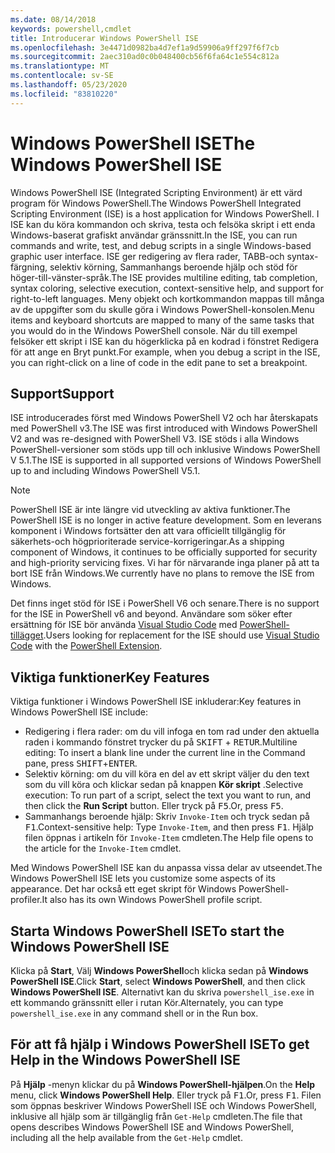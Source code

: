 ```yaml
---
ms.date: 08/14/2018
keywords: powershell,cmdlet
title: Introducerar Windows PowerShell ISE
ms.openlocfilehash: 3e4471d0982ba4d7ef1a9d59906a9ff297f6f7cb
ms.sourcegitcommit: 2aec310ad0c0b048400cb56f6fa64c1e554c812a
ms.translationtype: MT
ms.contentlocale: sv-SE
ms.lasthandoff: 05/23/2020
ms.locfileid: "83810220"
---
```

# <a name="the-windows-powershell-ise"></a><span data-ttu-id="64d48-103">Windows PowerShell ISE</span><span class="sxs-lookup"><span data-stu-id="64d48-103">The Windows PowerShell ISE</span></span>

<span data-ttu-id="64d48-104">Windows PowerShell ISE (Integrated Scripting Environment) är ett värd program för Windows PowerShell.</span><span class="sxs-lookup"><span data-stu-id="64d48-104">The Windows PowerShell Integrated Scripting Environment (ISE) is a host application for Windows PowerShell.</span></span> <span data-ttu-id="64d48-105">I ISE kan du köra kommandon och skriva, testa och felsöka skript i ett enda Windows-baserat grafiskt användar gränssnitt.</span><span class="sxs-lookup"><span data-stu-id="64d48-105">In the ISE, you can run commands and write, test, and debug scripts in a single Windows-based graphic user interface.</span></span> <span data-ttu-id="64d48-106">ISE ger redigering av flera rader, TABB-och syntax-färgning, selektiv körning, Sammanhangs beroende hjälp och stöd för höger-till-vänster-språk.</span><span class="sxs-lookup"><span data-stu-id="64d48-106">The ISE provides multiline editing, tab completion, syntax coloring, selective execution, context-sensitive help, and support for right-to-left languages.</span></span> <span data-ttu-id="64d48-107">Meny objekt och kortkommandon mappas till många av de uppgifter som du skulle göra i Windows PowerShell-konsolen.</span><span class="sxs-lookup"><span data-stu-id="64d48-107">Menu items and keyboard shortcuts are mapped to many of the same tasks that you would do in the Windows PowerShell console.</span></span> <span data-ttu-id="64d48-108">När du till exempel felsöker ett skript i ISE kan du högerklicka på en kodrad i fönstret Redigera för att ange en Bryt punkt.</span><span class="sxs-lookup"><span data-stu-id="64d48-108">For example, when you debug a script in the ISE, you can right-click on a line of code in the edit pane to set a breakpoint.</span></span>

## <a name="support"></a><span data-ttu-id="64d48-109">Support</span><span class="sxs-lookup"><span data-stu-id="64d48-109">Support</span></span>

<span data-ttu-id="64d48-110">ISE introducerades först med Windows PowerShell V2 och har återskapats med PowerShell v3.</span><span class="sxs-lookup"><span data-stu-id="64d48-110">The ISE was first introduced with Windows PowerShell V2 and was re-designed with PowerShell V3.</span></span> <span data-ttu-id="64d48-111">ISE stöds i alla Windows PowerShell-versioner som stöds upp till och inklusive Windows PowerShell V 5.1.</span><span class="sxs-lookup"><span data-stu-id="64d48-111">The ISE is supported in all supported versions of Windows PowerShell up to and including Windows PowerShell V5.1.</span></span>

> [!NOTE]
> <span data-ttu-id="64d48-112">PowerShell ISE är inte längre vid utveckling av aktiva funktioner.</span><span class="sxs-lookup"><span data-stu-id="64d48-112">The PowerShell ISE is no longer in active feature development.</span></span> <span data-ttu-id="64d48-113">Som en leverans komponent i Windows fortsätter den att vara officiellt tillgänglig för säkerhets-och högprioriterade service-korrigeringar.</span><span class="sxs-lookup"><span data-stu-id="64d48-113">As a shipping component of Windows, it continues to be officially supported for security and high-priority servicing fixes.</span></span>
> <span data-ttu-id="64d48-114">Vi har för närvarande inga planer på att ta bort ISE från Windows.</span><span class="sxs-lookup"><span data-stu-id="64d48-114">We currently have no plans to remove the ISE from Windows.</span></span>
>
> <span data-ttu-id="64d48-115">Det finns inget stöd för ISE i PowerShell V6 och senare.</span><span class="sxs-lookup"><span data-stu-id="64d48-115">There is no support for the ISE in PowerShell v6 and beyond.</span></span> <span data-ttu-id="64d48-116">Användare som söker efter ersättning för ISE bör använda [Visual Studio Code](https://code.visualstudio.com/) med [PowerShell-tillägget](https://marketplace.visualstudio.com/items?itemName=ms-vscode.PowerShell).</span><span class="sxs-lookup"><span data-stu-id="64d48-116">Users looking for replacement for the ISE should use [Visual Studio Code](https://code.visualstudio.com/) with the [PowerShell Extension](https://marketplace.visualstudio.com/items?itemName=ms-vscode.PowerShell).</span></span>

## <a name="key-features"></a><span data-ttu-id="64d48-117">Viktiga funktioner</span><span class="sxs-lookup"><span data-stu-id="64d48-117">Key Features</span></span>

<span data-ttu-id="64d48-118">Viktiga funktioner i Windows PowerShell ISE inkluderar:</span><span class="sxs-lookup"><span data-stu-id="64d48-118">Key features in Windows PowerShell ISE include:</span></span>

- <span data-ttu-id="64d48-119">Redigering i flera rader: om du vill infoga en tom rad under den aktuella raden i kommando fönstret trycker du på <kbd>SKIFT</kbd> + <kbd>RETUR</kbd>.</span><span class="sxs-lookup"><span data-stu-id="64d48-119">Multiline editing: To insert a blank line under the current line in the Command pane, press <kbd>SHIFT</kbd>+<kbd>ENTER</kbd>.</span></span>
- <span data-ttu-id="64d48-120">Selektiv körning: om du vill köra en del av ett skript väljer du den text som du vill köra och klickar sedan på knappen **Kör skript** .</span><span class="sxs-lookup"><span data-stu-id="64d48-120">Selective execution: To run part of a script, select the text you want to run, and then click the **Run Script** button.</span></span> <span data-ttu-id="64d48-121">Eller tryck på <kbd>F5</kbd>.</span><span class="sxs-lookup"><span data-stu-id="64d48-121">Or, press <kbd>F5</kbd>.</span></span>
- <span data-ttu-id="64d48-122">Sammanhangs beroende hjälp: Skriv `Invoke-Item` och tryck sedan på <kbd>F1</kbd>.</span><span class="sxs-lookup"><span data-stu-id="64d48-122">Context-sensitive help: Type `Invoke-Item`, and then press <kbd>F1</kbd>.</span></span> <span data-ttu-id="64d48-123">Hjälp filen öppnas i artikeln för `Invoke-Item` cmdleten.</span><span class="sxs-lookup"><span data-stu-id="64d48-123">The Help file opens to the article for the `Invoke-Item` cmdlet.</span></span>

<span data-ttu-id="64d48-124">Med Windows PowerShell ISE kan du anpassa vissa delar av utseendet.</span><span class="sxs-lookup"><span data-stu-id="64d48-124">The Windows PowerShell ISE lets you customize some aspects of its appearance.</span></span> <span data-ttu-id="64d48-125">Det har också ett eget skript för Windows PowerShell-profiler.</span><span class="sxs-lookup"><span data-stu-id="64d48-125">It also has its own Windows PowerShell profile script.</span></span>

## <a name="to-start-the-windows-powershell-ise"></a><span data-ttu-id="64d48-126">Starta Windows PowerShell ISE</span><span class="sxs-lookup"><span data-stu-id="64d48-126">To start the Windows PowerShell ISE</span></span>

<span data-ttu-id="64d48-127">Klicka på **Start**, Välj **Windows PowerShell**och klicka sedan på **Windows PowerShell ISE**.</span><span class="sxs-lookup"><span data-stu-id="64d48-127">Click **Start**, select **Windows PowerShell**, and then click **Windows PowerShell ISE**.</span></span>
<span data-ttu-id="64d48-128">Alternativt kan du skriva `powershell_ise.exe` in ett kommando gränssnitt eller i rutan Kör.</span><span class="sxs-lookup"><span data-stu-id="64d48-128">Alternately, you can type `powershell_ise.exe` in any command shell or in the Run box.</span></span>

## <a name="to-get-help-in-the-windows-powershell-ise"></a><span data-ttu-id="64d48-129">För att få hjälp i Windows PowerShell ISE</span><span class="sxs-lookup"><span data-stu-id="64d48-129">To get Help in the Windows PowerShell ISE</span></span>

<span data-ttu-id="64d48-130">På **Hjälp** -menyn klickar du på **Windows PowerShell-hjälpen**.</span><span class="sxs-lookup"><span data-stu-id="64d48-130">On the **Help** menu, click **Windows PowerShell Help**.</span></span> <span data-ttu-id="64d48-131">Eller tryck på <kbd>F1</kbd>.</span><span class="sxs-lookup"><span data-stu-id="64d48-131">Or, press <kbd>F1</kbd>.</span></span> <span data-ttu-id="64d48-132">Filen som öppnas beskriver Windows PowerShell ISE och Windows PowerShell, inklusive all hjälp som är tillgänglig från `Get-Help` cmdleten.</span><span class="sxs-lookup"><span data-stu-id="64d48-132">The file that opens describes Windows PowerShell ISE and Windows PowerShell, including all the help available from the `Get-Help` cmdlet.</span></span>
